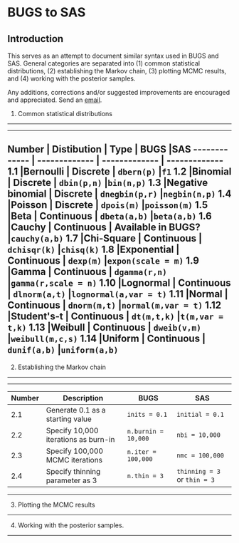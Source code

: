 BUGS to SAS
========================================================

Introduction
-------------------------
This serves as an attempt to document similar syntax used in BUGS and SAS. General categories are separated into (1) common statistical distributions, (2) establishing the Markov chain, (3) plotting MCMC results, and (4) working with the posterior samples.


Any additions, corrections and/or suggested improvements are encouraged and appreciated. Send an [email](mailto:russellm@umn.edu). 

1. Common statistical distributions
-------------------------
------

Number | Distibution | Type | BUGS |SAS
------------- | ------------- | ------------- | -------------
1.1  |Bernoulli              | Discrete    | `dbern(p)`          |`f1`
1.2  |Binomial               | Discrete    | `dbin(p,n)`         |`bin(n,p)`
1.3  |Negative binomial      | Discrete    | `dnegbin(p,r)`      |`negbin(n,p)`
1.4  |Poisson                | Discrete    | `dpois(m)`          |`poisson(m)`
1.5  |Beta                   | Continuous  | `dbeta(a,b)`        |`beta(a,b)`
1.6  |Cauchy                 | Continuous  | Available in BUGS?  |`cauchy(a,b)`
1.7  |Chi-Square             | Continuous  | `dchisqr(k)`        |`chisq(k)`
1.8  |Exponential            | Continuous  | `dexp(m)`           |`expon(scale = m)`
1.9  |Gamma                  | Continuous  | `dgamma(r,n)`       |`gamma(r,scale = n)`
1.10 |Lognormal              | Continuous  | `dlnorm(a,t)`       |`lognormal(a,var = t)`
1.11 |Normal                 | Continuous  | `dnorm(m,t)`        |`normal(m,var = t)`
1.12 |Student's-t            | Continuous  | `dt(m,t,k)`         |`t(m,var = t,k)`
1.13 |Weibull                | Continuous  | `dweib(v,m)`        |`weibull(m,c,s)`
1.14 |Uniform                | Continuous  | `dunif(a,b)`        |`uniform(a,b)`
------

2. Establishing the Markov chain
-------------------------

------

Number | Description | BUGS |SAS
------------- | ------------- | ------------- | -------------
2.1 |Generate 0.1 as a starting value       |`inits = 0.1`         |`initial = 0.1`
2.2 |Specify 10,000 iterations as burn-in   |`n.burnin = 10,000`   |`nbi = 10,000`
2.3 |Specify 100,000 MCMC iterations        |`n.iter = 100,000`    |`nmc = 100,000`
2.4 |Specify thinning parameter as 3        |`n.thin = 3`          |`thinning = 3` or `thin = 3`
------


3. Plotting the MCMC results
-------------------------

4. Working with the posterior samples.
-------------------------

